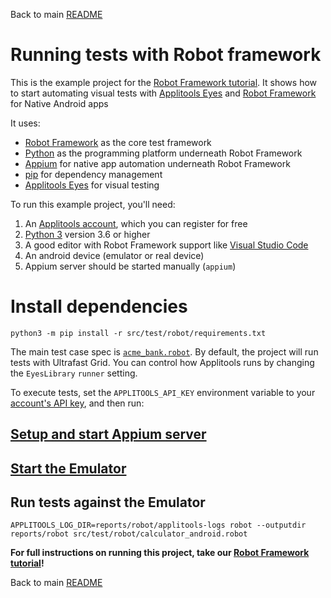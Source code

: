 Back to main [README](../README.md)

# Running tests with Robot framework

This is the example project for the [Robot Framework tutorial](https://applitools.com/tutorials/quickstart/web/robot-framework).
It shows how to start automating visual tests  with [Applitools Eyes](https://applitools.com/platform/eyes/) and [Robot Framework](https://robotframework.org/) for Native Android apps

It uses:

* [Robot Framework](https://robotframework.org/) as the core test framework
* [Python](https://www.python.org/) as the programming platform underneath Robot Framework
* [Appium](https://www.appium.io/) for native app automation underneath Robot Framework
* [pip](https://packaging.python.org/en/latest/tutorials/installing-packages/) for dependency management
* [Applitools Eyes](https://applitools.com/platform/eyes/) for visual testing

To run this example project, you'll need:

1. An [Applitools account](https://auth.applitools.com/users/register), which you can register for free
2. [Python 3](https://www.python.org/) version 3.6 or higher
3. A good editor with Robot Framework support like [Visual Studio Code](https://marketplace.visualstudio.com/items?itemName=robocorp.robotframework-lsp)
4. An android device (emulator or real device)
5. Appium server should be started manually (`appium`)

# Install dependencies

```
python3 -m pip install -r src/test/robot/requirements.txt
```

The main test case spec is [`acme_bank.robot`](acme_bank.robot).
By default, the project will run tests with Ultrafast Grid.
You can control how Applitools runs by changing the `EyesLibrary` `runner` setting.

To execute tests, set the `APPLITOOLS_API_KEY` environment variable
to your [account's API key](https://applitools.com/tutorials/guides/getting-started/registering-an-account),
and then run:

## [Setup and start Appium server](README_MachineSetupInstructions.md)

## [Start the Emulator](README_MachineSetupInstructions.md)

## Run tests against the Emulator 
```
APPLITOOLS_LOG_DIR=reports/robot/applitools-logs robot --outputdir reports/robot src/test/robot/calculator_android.robot
```

**For full instructions on running this project, take our
[Robot Framework tutorial](https://applitools.com/tutorials/quickstart/web/robot-framework)!**

Back to main [README](../README.md)
